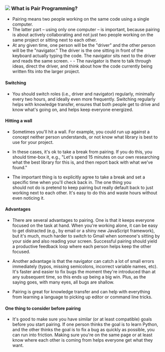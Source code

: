 ### ![](https://ga-dash.s3.amazonaws.com/production/assets/logo-9f88ae6c9c3871690e33280fcf557f33.png) What is Pair Programming?

- Pairing means two people working on the same code using a single computer. 
- The latter part – using only one computer – is important, because pairing is about actively collaborating and not just two people working on the same project or sitting next to each other.
- At any given time, one person will be the "driver" and the other person will be the "navigator." The driver is the one sitting in front of the keyboard actually typing the code. The navigator sits next to the driver and reads the same screen. - - The navigator is there to talk through ideas, direct the driver, and think about how the code currently being written fits into the larger project. 

#### Switching

- You should switch roles (i.e., driver and navigator) regularly, minimally every two hours, and ideally even more frequently. Switching regularly helps with knowledge transfer, ensures that both people get to drive and know what's going on, and helps keep everyone energized.

#### Hitting a wall

- Sometimes you'll hit a wall. For example, you could run up against a concept neither person understands, or not know what library is best to use for your project. 

- In these cases, it's ok to take a break from pairing. If you do this, you should time-box it, e.g., "Let's spend 15 minutes on our own researching what the best library for this is, and then report back with what we've found." 

- The important thing is to explicitly agree to take a break and set a specific time when you'll check back in. The one thing you should not do is pretend to keep pairing but really default back to just working next to each other. It's easy to do this and waste hours without even noticing it.

#### Advantages

- There are several advantages to pairing. One is that it keeps everyone focused on the task at hand. When you're working alone, it can be easy to get distracted (e.g., by email or a shiny new JavaScript framework), but it's much, much harder to switch to Gmail when someone's sitting by your side and also reading your screen. Successful pairing should yield a productive feedback loop where each person helps keep the other focused.

- Another advantage is that the navigator can catch a lot of small errors immediately (typos, missing semicolons, incorrect variable names, etc). It's faster and easier to fix bugs the moment they're introduced than at any subsequent time, so this ends up being a big win. Plus, as the saying goes, with many eyes, all bugs are shallow.

- Pairing is great for knowledge transfer and can help with everything from learning a language to picking up editor or command line tricks.

#### One thing to consider before pairing

 - It's good to make sure you have similar (or at least compatible) goals before you start pairing. If one person thinks the goal is to learn Python, and the other thinks the goal is to fix a bug as quickly as possible, you can run into friction. Making sure you're on the same page or at least know where each other is coming from helps everyone get what they want.
